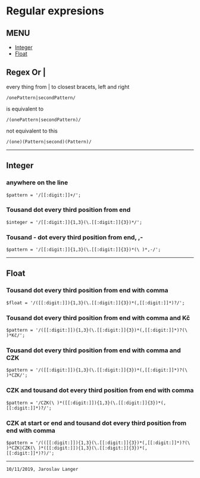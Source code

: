 # Regular expresions

## MENU

+ [Integer](#integer)
+ [Float](#float)

## Regex Or |

every thing from | to closest bracets, left and right

```
/onePattern|secondPattern/
```
is equivalent to
```
/(onePattern|secondPattern)/
```
not equivalent to this
```
/(one)(Pattern|second)(Pattern)/
```



---
## Integer
### anywhere on the line
```
$pattern = '/[[:digit:]]+/';
```
### Tousand dot every third position from end
```
$integer = '/[[:digit:]]{1,3}(\.[[:digit:]]{3})*/';
```
### Tousand - dot every third position from end, ,-
```
$pattern = '/[[:digit:]]{1,3}(\.[[:digit:]]{3})*(\ )*,-/';
```
---
## Float
### Tousand dot every third position from end with comma
```
$float = '/([[:digit:]]){1,3}(\.[[:digit:]]{3})*(,[[:digit:]]*)?/';
```
### Tousand dot every third position from end with comma and Kč
```
$pattern = '/([[:digit:]]){1,3}(\.[[:digit:]]{3})*(,[[:digit:]]*)?(\ )*Kč/';
```
### Tousand dot every third position from end with comma and CZK
```
$pattern = '/([[:digit:]]){1,3}(\.[[:digit:]]{3})*(,[[:digit:]]*)?(\ )*CZK/';
```
### CZK and tousand dot every third position from end with comma
```
$pattern = '/CZK(\ )*([[:digit:]]){1,3}(\.[[:digit:]]{3})*(,[[:digit:]]*)?/';
```
### CZK at start or end and tousand dot every third position from end with comma
```
$pattern = '/(([[:digit:]]){1,3}(\.[[:digit:]]{3})*(,[[:digit:]]*)?(\ )*CZK|CZK(\ )*([[:digit:]]){1,3}(\.[[:digit:]]{3})*(,[[:digit:]]*)?)/';
```
---
```10/11/2019, Jaroslav Langer```


